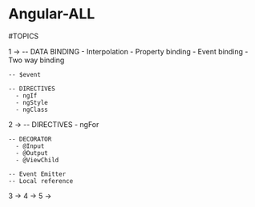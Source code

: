 # Angular-ALL
#TOPICS


1 ->
    -- DATA BINDING 
      - Interpolation
      - Property binding
      - Event binding
      - Two way binding
      
    -- $event
    
    -- DIRECTIVES
      - ngIf
      - ngStyle
      - ngClass
     
2 ->
    -- DIRECTIVES
      - ngFor
      
    -- DECORATOR
      - @Input
      - @Output
      - @ViewChild
      
    -- Event Emitter
    -- Local reference
3 ->
4 ->
5 ->
